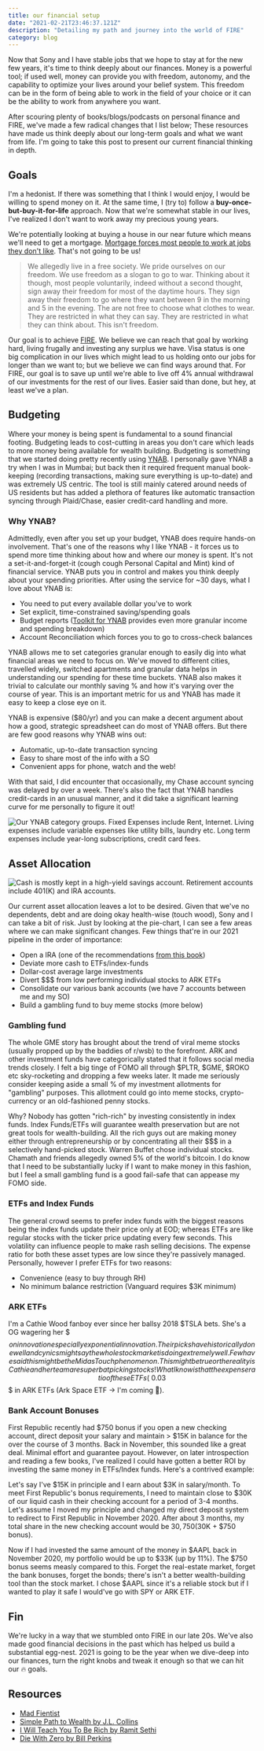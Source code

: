 ```yaml
---
title: our financial setup
date: "2021-02-21T23:46:37.121Z"
description: "Detailing my path and journey into the world of FIRE"
category: blog
---
```


Now that Sony and I have stable jobs that we hope to stay at for the new few years, it's time to think deeply about our finances. Money is a powerful tool; if used well, money can provide you with freedom, autonomy, and the capability to optimize your lives around your belief system. This freedom can be in the form of being able to work in the field of your choice or it can be the ability to work from anywhere you want.

After scouring plenty of books/blogs/podcasts on personal finance and FIRE, we've made a few radical changes that I list below; These resources have made us think deeply about our long-term goals and what we want from life. I'm going to take this post to present our current financial thinking in depth.

## Goals

I'm a hedonist. If there was something that I think I would enjoy, I would be willing to spend money on it. At the same time, I (try to) follow a **buy-once-but-buy-it-for-life** approach. Now that we're somewhat stable in our lives, I've realized I don't want to work away my precious young years. 

We're potentially looking at buying a house in our near future which means we'll need to get a mortgage. [Mortgage forces most people to work at jobs they don't like](https://earlyretirementextreme.com/why-financial-independence-part-i-early-motivations.html). That's not going to be us! 

> We allegedly live in a free society. We pride ourselves on our freedom. We use freedom as a slogan to go to war. Thinking about it though, most people voluntarily, indeed without a second thought, sign away their freedom for most of the daytime hours. They sign away their freedom to go where they want between 9 in the morning and 5 in the evening. The are not free to choose what clothes to wear. They are restricted in what they can say. They are restricted in what they can think about. This isn't freedom.

Our goal is to achieve [FIRE](https://en.wikipedia.org/wiki/FIRE_movement). We believe we can reach that goal by working hard, living frugally and investing any surplus we have. Visa status is one big complication in our lives which might lead to us holding onto our jobs for longer than we want to; but we believe we can find ways around that. For FIRE, our goal is to save up until we're able to live off 4% annual withdrawal of our investments for the rest of our lives. Easier said than done, but hey, at least we've a plan.

## Budgeting

Where your money is being spent is fundamental to a sound financial footing. Budgeting leads to cost-cutting in areas you don't care which leads to more money being available for wealth building. Budgeting is something that we started doing pretty recently using [YNAB](https://ynab.com/referral/?ref=DNUpEP_S_rP7VdUr&utm_source=customer_referral). I personally gave YNAB a try when I was in Mumbai; but back then it required frequent manual book-keeping (recording transactions, making sure everything is up-to-date) and was extremely US centric. The tool is still mainly catered around needs of US residents but has added a plethora of features like automatic transaction syncing through Plaid/Chase, easier credit-card handling and more. 

### Why YNAB?

Admittedly, even after you set up your budget, YNAB does require hands-on involvement. That's one of the reasons why I like YNAB - it forces us to spend more time thinking about how and where our money is spent. It's not a set-it-and-forget-it (cough cough Personal Capital and Mint) kind of financial service. YNAB puts you in control and makes you think deeply about your spending priorities. After using the service for ~30 days, what I love about YNAB is:
- You need to put every available dollar you've to work
- Set explicit, time-constrained saving/spending goals
- Budget reports ([Toolkit for YNAB](https://github.com/toolkit-for-ynab/toolkit-for-ynab/) provides even more granular income and spending breakdown)
- Account Reconciliation which forces you to go to cross-check balances

YNAB allows me to set categories granular enough to easily dig into what financial areas we need to focus on. We've moved to different cities, travelled widely, switched apartments and granular data helps in understanding our spending for these time buckets. YNAB also makes it trivial to calculate our monthly saving % and how it's varying over the course of year. This is an important metric for us and YNAB has made it easy to keep a close eye on it.

YNAB is expensive ($80/yr) and you can make a decent argument about how a good, strategic spreadsheet can do most of YNAB offers. But there are few good reasons why YNAB wins out:

- Automatic, up-to-date transaction syncing
- Easy to share most of the info with a SO
- Convenient apps for phone, watch and the web!

With that said, I did encounter that occasionally, my Chase account syncing was delayed by over a week. There's also the fact that YNAB handles credit-cards in an unusual manner, and it did take a significant learning curve for me personally to figure it out!

![Our YNAB category groups. Fixed Expenses include Rent, Internet. Living expenses include variable expenses like utility bills, laundry etc. Long term expenses include year-long subscriptions, credit card fees.](./1.png)

## Asset Allocation

![Cash is mostly kept in a high-yield savings account. Retirement accounts include 401(K) and IRA accounts.](./2.jpeg)

Our current asset allocation leaves a lot to be desired. Given that we've no dependents, debt and are doing okay health-wise (touch wood), Sony and I can take a bit of risk. Just by looking at the pie-chart, I can see a few areas where we can make significant changes. Few things that're in our 2021 pipeline in the order of importance:

- Open a IRA (one of the recommendations [from this book](/book-review-i-will-teach-you-to-be-rich/))
- Deviate more cash to ETFs/index-funds
- Dollar-cost average large investments
- Divert $$$ from low performing individual stocks to ARK ETFs
- Consolidate our various bank accounts (we have 7 accounts between me and my SO)
- Build a gambling fund to buy meme stocks (more below)

### Gambling fund

The whole GME story has brought about the trend of viral meme stocks (usually propped up by the baddies of r/wsb) to the forefront. ARK and other investment funds have categorically stated that it follows social media trends closely. I felt a big tinge of FOMO all through $PLTR, $GME, $ROKO etc sky-rocketing and dropping a few weeks later. It made me seriously consider keeping aside a small % of my investment allotments for "gambling" purposes. This allotment could go into meme stocks, crypto-currency or an old-fashioned penny stocks. 

Why? Nobody has gotten "rich-rich" by investing consistently in index funds. Index Funds/ETFs will guarantee wealth preservation but are not great tools for wealth-building. All the rich guys out are making money either through entrepreneurship or by concentrating all their $$$ in a selectively hand-picked stock. Warren Buffet chose individual stocks. Chamath and friends allegedly owned 5% of the world's bitcoin. I do know that I need to be substantially lucky if I want to make money in this fashion, but I feel a small gambling fund is a good fail-safe that can appease my FOMO side.

### ETFs and Index Funds

The general crowd seems to prefer index funds with the biggest reasons being the index funds update their price only at EOD; whereas ETFs are like regular stocks with the ticker price updating every few seconds. This volatility can influence people to make rash selling decisions. The expense ratio for both these asset types are low since they're passively managed. Personally, however I prefer ETFs for two reasons:

- Convenience (easy to buy through RH)
- No minimum balance restriction (Vanguard requires $3K minimum)

### ARK ETFs

I'm a Cathie Wood fanboy ever since her ballsy 2018 $TSLA bets. She's a OG wagering her $$$ on innovation especially exponential innovation. Their picks have historically done well and cynics might say the whole stock market is doing extremely well. Few have said this might be the Midas Touch phenomenon. This might be true or the reality is Cathie and her team are superb at picking stocks! What I know is that the expense ratio of these ETFs (~0.03%) are comparable to low-cost index funds (~0.02%). I'm going to be closely following and potentially investing a lot of my $$$ in ARK ETFs (Ark Space ETF -> I'm coming 🚀). 

### Bank Account Bonuses

First Republic recently had $750 bonus if you open a new checking account, direct deposit your salary and maintain > $15K in balance for the over the course of 3 months. Back in November, this sounded like a great deal. Minimal effort and guarantee payout. However, on later introspection and reading a few books, I've realized I could have gotten a better ROI by investing the same money in ETFs/Index funds. Here's a contrived example:

Let's say I've $15K in principle and I earn about $3K in salary/month. To meet First Republic's bonus requirements, I need to maintain close to $30K of our liquid cash in their checking account for a period of 3-4 months. Let's assume I moved my principle and changed my direct deposit system to redirect to First Republic in November 2020. After about 3 months, my total share in the new checking account would be $30,750 ($30K + $750 bonus). 

Now if I had invested the same amount of the money in $AAPL back in November 2020, my portfolio would be up to $33K (up by 11%). The $750 bonus seems measly compared to this. Forget the real-estate market, forget the bank bonuses, forget the bonds; there's isn't a better wealth-building tool than the stock market. I chose $AAPL since it's a reliable stock but if I wanted to play it safe I would've go with SPY or ARK ETF.

## Fin

We're lucky in a way that we stumbled onto FIRE in our late 20s. We've also made good financial decisions in the past which has helped us build a substantial egg-nest. 2021 is going to be the year when we dive-deep into our finances, turn the right knobs and tweak it enough so that we can hit our 🔥 goals.

## Resources

- [Mad Fientist](https://www.madfientist.com/podcast)
- [Simple Path to Wealth by J.L. Collins](https://www.goodreads.com/book/show/30646587-the-simple-path-to-wealth)
- [I Will Teach You To Be Rich by Ramit Sethi](https://www.goodreads.com/book/show/40591670-i-will-teach-you-to-be-rich)
- [Die With Zero by Bill Perkins](https://www.goodreads.com/book/show/52950915-die-with-zero)

